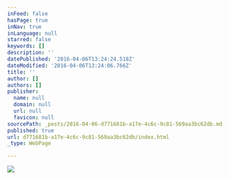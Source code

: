 ```yaml
---
inFeed: false
hasPage: true
inNav: true
inLanguage: null
starred: false
keywords: []
description: ''
datePublished: '2016-04-06T13:24:24.518Z'
dateModified: '2016-04-06T13:24:06.766Z'
title: ''
author: []
authors: []
publisher:
  name: null
  domain: null
  url: null
  favicon: null
sourcePath: _posts/2016-04-06-d771681b-a17e-4c6c-9c81-569aa3bc62db.md
published: true
url: d771681b-a17e-4c6c-9c81-569aa3bc62db/index.html
_type: WebPage

---
```

![](https://the-grid-user-content.s3-us-west-2.amazonaws.com/2827b88d-8c8f-452b-ba30-e3c47af21a90.jpg)